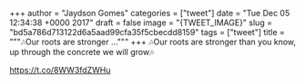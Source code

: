 
+++
author = "Jaydson Gomes"
categories = ["tweet"]
date = "Tue Dec 05 12:34:38 +0000 2017"
draft = false
image = "{TWEET_IMAGE}"
slug = "bd5a786d713122d6a5aad99cfa35f5cbecdd8159"
tags = ["tweet"]
title = """🎶Our roots are stronger ..."""
+++
🎶Our roots are stronger than you know, up through the concrete we will grow🎶

https://t.co/8WW3fdZWHu
